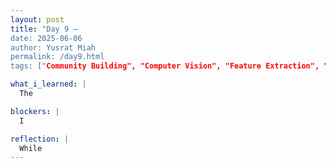 ```yaml
---
layout: post
title: "Day 9 – 
date: 2025-06-06
author: Yusrat Miah
permalink: /day9.html
tags: ["Community Building", "Computer Vision", "Feature Extraction", "Custom Convnets"]

what_i_learned: |
  The

blockers: |
  I

reflection: |
  While
---
```

